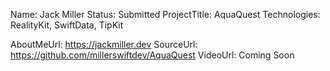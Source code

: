Name: Jack Miller
Status: Submitted
ProjectTitle: AquaQuest
Technologies: RealityKit, SwiftData, TipKit

AboutMeUrl: https://jackmiller.dev
SourceUrl: https://github.com/millerswiftdev/AquaQuest
VideoUrl: Coming Soon

<!---
EXAMPLE
Name<required>: John Appleseed
Status<required>: Submitted <or> Winner <or> Distinguished <or> Rejected
ProjectTitle: The Accessibility Rose
Technologies<4 maximum>: SwiftUI, RealityKit, CoreGraphic 

AboutMeUrl: https://linkedin.com/in/johnappleseed <
SourceUrl: https://github.com/johnappleseed/wwdc2025
VideoUrl: https://youtu.be/ABCDE123456

Please note that only Name and Status are mandatory fields. The other fields are optional.
-->
